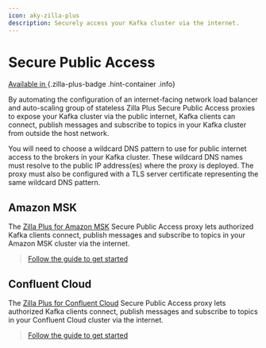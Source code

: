 ```yaml
---
icon: aky-zilla-plus
description: Securely access your Kafka cluster via the internet.
---
```


# Secure Public Access

[Available in <ZillaPlus/>](https://www.aklivity.io/products/zilla-plus)
{.zilla-plus-badge .hint-container .info}

By automating the configuration of an internet-facing network load balancer and auto-scaling group of stateless Zilla Plus Secure Public Access proxies to expose your Kafka cluster via the public internet, Kafka clients can connect, publish messages and subscribe to topics in your Kafka cluster from outside the host network.

You will need to choose a wildcard DNS pattern to use for public internet access to the brokers in your Kafka cluster. These wildcard DNS names must resolve to the public IP address(es) where the <ZillaPlus/> proxy is deployed. The <ZillaPlus/> proxy must also be configured with a TLS server certificate representing the same wildcard DNS pattern.

## Amazon MSK

The [Zilla Plus for Amazon MSK](https://aws.amazon.com/marketplace/pp/prodview-jshnzslazfm44) Secure Public Access proxy lets authorized Kafka clients connect, publish messages and subscribe to topics in your Amazon MSK cluster via the internet.

> [Follow the guide to get started](../../how-tos/amazon-msk/secure-public-access/overview.md)

## Confluent Cloud

The [Zilla Plus for Confluent Cloud](https://aws.amazon.com/marketplace/pp/prodview-jshnzslazfm44) Secure Public Access proxy lets authorized Kafka clients connect, publish messages and subscribe to topics in your Confluent Cloud cluster via the internet.

> [Follow the guide to get started](../../how-tos/confluent-cloud/secure-public-access.md)
